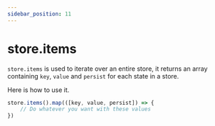 ```yaml
---
sidebar_position: 11
---
```


# store.items
`store.items` is used to iterate over an entire store, it returns an array containing `key`, `value` and `persist` for each state in a store.


Here is how to use it.

```js
store.items().map(([key, value, persist]) => {
    // Do whatever you want with these values
})
```